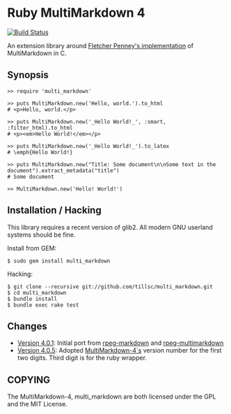 Ruby MultiMarkdown 4
======================

[![Build Status](https://travis-ci.org/tillsc/multi_markdown.png?branch=master)](https://travis-ci.org/tillsc/multi_markdown)

An extension library around [Fletcher Penney's implementation][1]
of MultiMarkdown in C.

[1]: http://github.com/fletcher/MultiMarkdown-4/

Synopsis
--------

    >> require 'multi_markdown'

    >> puts MultiMarkdown.new('Hello, world.').to_html
    # <p>Hello, world.</p>

    >> puts MultiMarkdown.new('_Hello World!_', :smart, :filter_html).to_html
    # <p><em>Hello World!</em></p>

    >> puts MultiMarkdown.new('_Hello World!_').to_latex
    # \emph{Hello World!}

    >> puts MultiMarkdown.new("Title: Some document\n\nSome text in the document").extract_metadata("title")
    # Some document

    >> MultiMarkdown.new('Hello! World!')

Installation / Hacking
----------------------

This library requires a recent version of glib2. All modern GNU userland
systems should be fine.

Install from GEM:

    $ sudo gem install multi_markdown

Hacking:

    $ git clone --recursive git://github.com/tillsc/multi_markdown.git
    $ cd multi_markdown
    $ bundle install
    $ bundle exec rake test

Changes
-------

  * [Version 4.0.1](http://github.com/tillsc/multi_markdown/tree/v4.0.1): Initial port from
    [rpeg-markdown](https://github.com/rtomayko/rpeg-markdown/) and
    [rpeg-multimarkdown](https://github.com/djungelvral/rpeg-multimarkdown)
  * [Version 4.0.5](http://github.com/tillsc/multi_markdown/tree/v4.0.5): Adopted
    [MultiMarkdown-4`s](http://github.com/fletcher/MultiMarkdown-4/) version number for the
    first two digits. Third digit is for the ruby wrapper.

COPYING
-------

The MultiMarkdown-4, multi_markdown are both licensed under the GPL and the MIT License.
